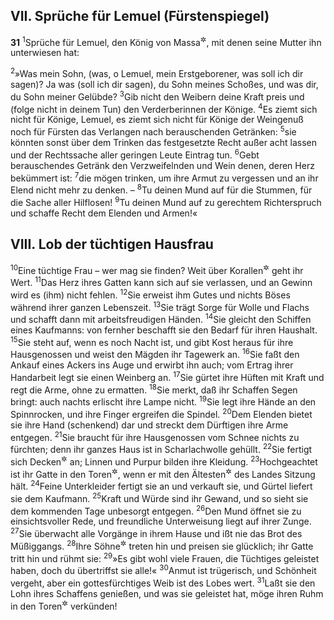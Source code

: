 ## VII. Sprüche für Lemuel (Fürstenspiegel)

__31__
<sup>1</sup>Sprüche für Lemuel, den König von Massa<sup title="vgl. 30,1">&#x2732;</sup>, mit denen seine Mutter ihn unterwiesen hat:

<sup>2</sup>»Was mein Sohn, (was, o Lemuel, mein Erstgeborener, was soll ich dir sagen)? Ja was (soll ich dir sagen), du Sohn meines Schoßes, und was dir, du Sohn meiner Gelübde?
<sup>3</sup>Gib nicht den Weibern deine Kraft preis und (folge nicht in deinem Tun) den Verderberinnen der Könige.
<sup>4</sup>Es ziemt sich nicht für Könige, Lemuel, es ziemt sich nicht für Könige der Weingenuß noch für Fürsten das Verlangen nach berauschenden Getränken:
<sup>5</sup>sie könnten sonst über dem Trinken das festgesetzte Recht außer acht lassen und der Rechtssache aller geringen Leute Eintrag tun.
<sup>6</sup>Gebt berauschendes Getränk den Verzweifelnden und Wein denen, deren Herz bekümmert ist:
<sup>7</sup>die mögen trinken, um ihre Armut zu vergessen und an ihr Elend nicht mehr zu denken. –
<sup>8</sup>Tu deinen Mund auf für die Stummen, für die Sache aller Hilflosen!
<sup>9</sup>Tu deinen Mund auf zu gerechtem Richterspruch und schaffe Recht dem Elenden und Armen!«

## VIII. Lob der tüchtigen Hausfrau

<sup>10</sup>Eine tüchtige Frau – wer mag sie finden? Weit über Korallen<sup title="oder: Perlen">&#x2732;</sup> geht ihr Wert.
<sup>11</sup>Das Herz ihres Gatten kann sich auf sie verlassen, und an Gewinn wird es (ihm) nicht fehlen.
<sup>12</sup>Sie erweist ihm Gutes und nichts Böses während ihrer ganzen Lebenszeit.
<sup>13</sup>Sie trägt Sorge für Wolle und Flachs und schafft dann mit arbeitsfreudigen Händen.
<sup>14</sup>Sie gleicht den Schiffen eines Kaufmanns: von fernher beschafft sie den Bedarf für ihren Haushalt.
<sup>15</sup>Sie steht auf, wenn es noch Nacht ist, und gibt Kost heraus für ihre Hausgenossen und weist den Mägden ihr Tagewerk an.
<sup>16</sup>Sie faßt den Ankauf eines Ackers ins Auge und erwirbt ihn auch; vom Ertrag ihrer Handarbeit legt sie einen Weinberg an.
<sup>17</sup>Sie gürtet ihre Hüften mit Kraft und regt die Arme, ohne zu ermatten.
<sup>18</sup>Sie merkt, daß ihr Schaffen Segen bringt: auch nachts erlischt ihre Lampe nicht.
<sup>19</sup>Sie legt ihre Hände an den Spinnrocken, und ihre Finger ergreifen die Spindel.
<sup>20</sup>Dem Elenden bietet sie ihre Hand (schenkend) dar und streckt dem Dürftigen ihre Arme entgegen.
<sup>21</sup>Sie braucht für ihre Hausgenossen vom Schnee nichts zu fürchten; denn ihr ganzes Haus ist in Scharlachwolle gehüllt.
<sup>22</sup>Sie fertigt sich Decken<sup title="oder: Teppiche">&#x2732;</sup> an; Linnen und Purpur bilden ihre Kleidung.
<sup>23</sup>Hochgeachtet ist ihr Gatte in den Toren<sup title="oder: in den Versammlungen auf den Märkten">&#x2732;</sup>, wenn er mit den Ältesten<sup title="= Vornehmsten">&#x2732;</sup> des Landes Sitzung hält.
<sup>24</sup>Feine Unterkleider fertigt sie an und verkauft sie, und Gürtel liefert sie dem Kaufmann.
<sup>25</sup>Kraft und Würde sind ihr Gewand, und so sieht sie dem kommenden Tage unbesorgt entgegen.
<sup>26</sup>Den Mund öffnet sie zu einsichtsvoller Rede, und freundliche Unterweisung liegt auf ihrer Zunge.
<sup>27</sup>Sie überwacht alle Vorgänge in ihrem Hause und ißt nie das Brot des Müßiggangs.
<sup>28</sup>Ihre Söhne<sup title="oder: Kinder">&#x2732;</sup> treten hin und preisen sie glücklich; ihr Gatte tritt hin und rühmt sie:
<sup>29</sup>»Es gibt wohl viele Frauen, die Tüchtiges geleistet haben, doch du übertriffst sie alle!«
<sup>30</sup>Anmut ist trügerisch, und Schönheit vergeht, aber ein gottesfürchtiges Weib ist des Lobes wert.
<sup>31</sup>Laßt sie den Lohn ihres Schaffens genießen, und was sie geleistet hat, möge ihren Ruhm in den Toren<sup title="oder: auf den Märkten">&#x2732;</sup> verkünden!